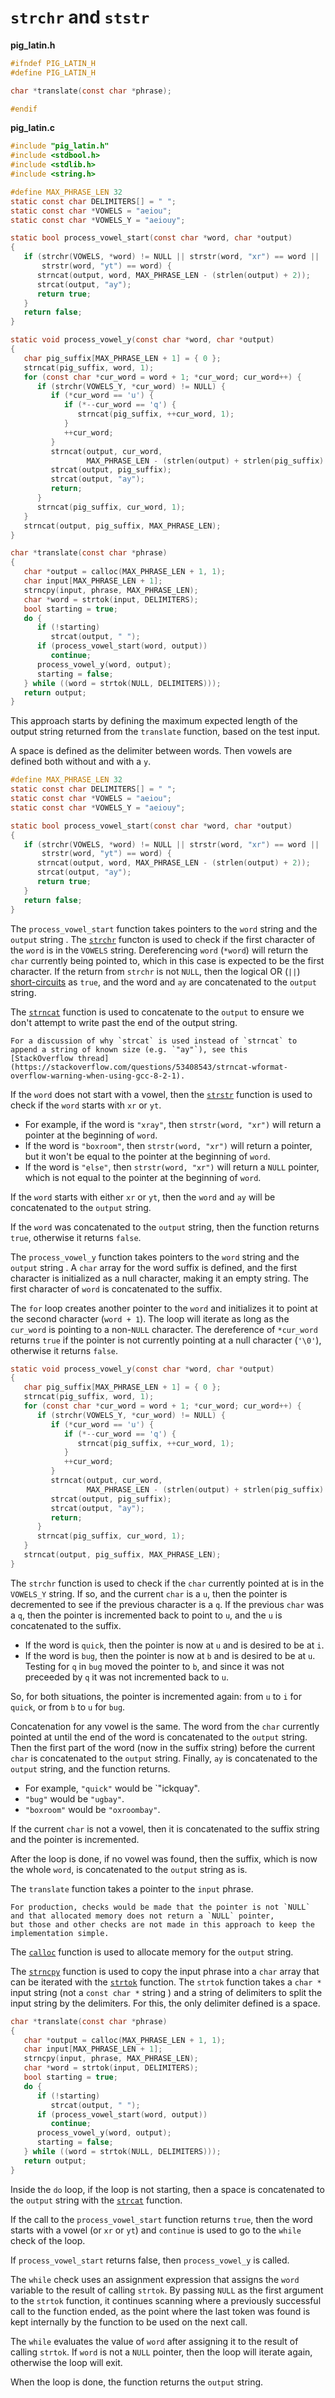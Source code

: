 # `strchr` and `ststr`

**pig_latin.h**

```c
#ifndef PIG_LATIN_H
#define PIG_LATIN_H

char *translate(const char *phrase);

#endif
```

**pig_latin.c**

```c
#include "pig_latin.h"
#include <stdbool.h>
#include <stdlib.h>
#include <string.h>

#define MAX_PHRASE_LEN 32
static const char DELIMITERS[] = " ";
static const char *VOWELS = "aeiou";
static const char *VOWELS_Y = "aeiouy";

static bool process_vowel_start(const char *word, char *output)
{
   if (strchr(VOWELS, *word) != NULL || strstr(word, "xr") == word ||
       strstr(word, "yt") == word) {
      strncat(output, word, MAX_PHRASE_LEN - (strlen(output) + 2));
      strcat(output, "ay");
      return true;
   }
   return false;
}

static void process_vowel_y(const char *word, char *output)
{
   char pig_suffix[MAX_PHRASE_LEN + 1] = { 0 };
   strncat(pig_suffix, word, 1);
   for (const char *cur_word = word + 1; *cur_word; cur_word++) {
      if (strchr(VOWELS_Y, *cur_word) != NULL) {
         if (*cur_word == 'u') {
            if (*--cur_word == 'q') {
               strncat(pig_suffix, ++cur_word, 1);
            }
            ++cur_word;
         }
         strncat(output, cur_word,
                 MAX_PHRASE_LEN - (strlen(output) + strlen(pig_suffix) + 2));
         strcat(output, pig_suffix);
         strcat(output, "ay");
         return;
      }
      strncat(pig_suffix, cur_word, 1);
   }
   strncat(output, pig_suffix, MAX_PHRASE_LEN);
}

char *translate(const char *phrase)
{
   char *output = calloc(MAX_PHRASE_LEN + 1, 1);
   char input[MAX_PHRASE_LEN + 1];
   strncpy(input, phrase, MAX_PHRASE_LEN);
   char *word = strtok(input, DELIMITERS);
   bool starting = true;
   do {
      if (!starting)
         strcat(output, " ");
      if (process_vowel_start(word, output))
         continue;
      process_vowel_y(word, output);
      starting = false;
   } while ((word = strtok(NULL, DELIMITERS)));
   return output;
}
```

This approach starts by defining the maximum expected length of the output string returned from the `translate` function, based on the test input.

A space is defined as the delimiter between words.
Then vowels are defined both without and with a `y`.

```c
#define MAX_PHRASE_LEN 32
static const char DELIMITERS[] = " ";
static const char *VOWELS = "aeiou";
static const char *VOWELS_Y = "aeiouy";

static bool process_vowel_start(const char *word, char *output)
{
   if (strchr(VOWELS, *word) != NULL || strstr(word, "xr") == word ||
       strstr(word, "yt") == word) {
      strncat(output, word, MAX_PHRASE_LEN - (strlen(output) + 2));
      strcat(output, "ay");
      return true;
   }
   return false;
}
```

The `process_vowel_start` function takes pointers to the `word` string and the `output` string .
The [`strchr`][strchr] functon is used to check if the first character of the `word` is in the `VOWELS` string.
Dereferencing `word` (`*word`) will return the `char` currently being pointed to, which in this case is expected to be the first character.
If the return from `strchr` is not `NULL`, then the logical OR (`||`) [short-circuits][short-circuit] as `true`, and the word and `ay` are concatenated
to the `output` string.

The [`strncat`][strncat] function is used to concatenate to the `output` to ensure we don't attempt to write past the end of the output string.

~~~~exercism/note
For a discussion of why `strcat` is used instead of `strncat` to append a string of known size (e.g. `"ay"`), see this
[StackOverflow thread](https://stackoverflow.com/questions/53408543/strncat-wformat-overflow-warning-when-using-gcc-8-2-1).
~~~~

If the `word` does not start with a vowel, then the [`strstr`][strstr] function is used to check if the `word` starts with `xr` or `yt`.

- For example, if the word is `"xray"`, then `strstr(word, "xr")` will return a pointer at the beginning of `word`.
- If the word is `"boxroom"`, then `strstr(word, "xr")` will return a pointer, but it won't be equal to the pointer at the beginning of `word`.
- If the word is `"else"`, then `strstr(word, "xr")` will return a `NULL` pointer, which is not equal to the pointer at the beginning of `word`.

If the `word` starts with either `xr` or `yt`, then the `word` and `ay` will be concatenated to the `output` string.

If the `word` was concatenated to the `output` string, then the function returns `true`, otherwise it returns `false`.

The `process_vowel_y` function takes pointers to the `word` string and the `output` string .
A `char` array for the word suffix is defined, and the first character is initialized as a null character,
making it an empty string.
The first character of `word` is concatenated to the suffix.

The `for` loop creates another pointer to the `word` and initializes it to point at the second character (`word + 1`).
The loop will iterate as long as the `cur_word` is pointing to a non-`NULL` character.
The dereference of `*cur_word` returns `true` if the pointer is not currently pointing at a null character (`'\0'`), otherwise it returns `false`.

```c
static void process_vowel_y(const char *word, char *output)
{
   char pig_suffix[MAX_PHRASE_LEN + 1] = { 0 };
   strncat(pig_suffix, word, 1);
   for (const char *cur_word = word + 1; *cur_word; cur_word++) {
      if (strchr(VOWELS_Y, *cur_word) != NULL) {
         if (*cur_word == 'u') {
            if (*--cur_word == 'q') {
               strncat(pig_suffix, ++cur_word, 1);
            }
            ++cur_word;
         }
         strncat(output, cur_word,
                 MAX_PHRASE_LEN - (strlen(output) + strlen(pig_suffix) + 2));
         strcat(output, pig_suffix);
         strcat(output, "ay");
         return;
      }
      strncat(pig_suffix, cur_word, 1);
   }
   strncat(output, pig_suffix, MAX_PHRASE_LEN);
}
```

The `strchr` function is used to check if the `char` currently pointed at is in the `VOWELS_Y` string.
If so, and the current `char` is a `u`, then the pointer is decremented to see if the previous character is a `q`.
If the previous `char` was a `q`, then the pointer is incremented back to point to `u`, and the `u` is concatenated to the suffix.

- If the word is `quick`, then the pointer is now at `u` and is desired to be at `i`.
- If the word is `bug`, then the pointer is now at `b` and is desired to be at `u`.
Testing for `q` in `bug` moved the pointer to `b`, and since it was not preceeded by `q` it was not incremented back to `u`.

So, for both situations, the pointer is incremented again: from `u` to `i` for `quick`, or from `b` to `u` for `bug`.

Concatenation for any vowel is the same.
The word from the `char` currently pointed at until the end of the word is concatenated to the `output` string.
Then the first part of the word (now in the suffix string) before the current `char` is concatenated to the `output` string.
Finally, `ay` is concatenated to the `output` string, and the function returns.

- For example, `"quick"` would be `"ickquay".
- `"bug"` would be `"ugbay"`.
- `"boxroom"` would be `"oxroombay"`.

If the current `char` is not a vowel, then it is concatenated to the suffix string and the pointer is incremented.

After the loop is done, if no vowel was found, then the suffix, which is now the whole `word`, is concatenated to the `output` string as is.

The `translate` function takes a pointer to the `input` phrase.

~~~~exercism/note
For production, checks would be made that the pointer is not `NULL` and that allocated memory does not return a `NULL` pointer,
but those and other checks are not made in this approach to keep the implementation simple.
~~~~

The [`calloc`][calloc] function is used to allocate memory for the `output` string.

The [`strncpy`][strncpy] function is used to copy the input phrase into a `char` array that can be iterated with the [`strtok`][strtok] function.
The `strtok` function takes a `char *` input string (not a `const char *` string ) and a string of delimiters to split the input string by the delimiters.
For this, the only delimiter defined is a space.

```c
char *translate(const char *phrase)
{
   char *output = calloc(MAX_PHRASE_LEN + 1, 1);
   char input[MAX_PHRASE_LEN + 1];
   strncpy(input, phrase, MAX_PHRASE_LEN);
   char *word = strtok(input, DELIMITERS);
   bool starting = true;
   do {
      if (!starting)
         strcat(output, " ");
      if (process_vowel_start(word, output))
         continue;
      process_vowel_y(word, output);
      starting = false;
   } while ((word = strtok(NULL, DELIMITERS)));
   return output;
}
```

Inside the `do` loop, if the loop is not starting, then a space is concatenated to the `output` string with the [`strcat`][strcat] function.

If the call to the `process_vowel_start` function returns `true`, then the word starts with a vowel (or `xr` or `yt`) and `continue` is used
to go to the `while` check of the loop.

If `process_vowel_start` returns false, then `process_vowel_y` is called.

The `while` check uses an assignment expression that assigns the `word` variable to the result of calling `strtok`.
By passing `NULL` as the first argument to the `strtok` function, it continues scanning where a previously successful call to the function ended,
as the point where the last token was found is kept internally by the function to be used on the next call.

The `while` evaluates the value of `word` after assigning it to the result of calling `strtok`.
If `word` is not a `NULL` pointer, then the loop will iterate again, otherwise the loop will exit.

When the loop is done, the function returns the `output` string.

[strchr]: https://cplusplus.com/reference/cstring/strchr/
[strstr]: https://cplusplus.com/reference/cstring/strstr/
[short-circuit]: https://www.geeksforgeeks.org/short-circuit-evaluation-in-programming/
[strncat]: https://cplusplus.com/reference/cstring/strncat/
[calloc]: https://cplusplus.com/reference/cstdlib/calloc/
[strncpy]: https://cplusplus.com/reference/cstring/strncpy/
[strtok]: https://cplusplus.com/reference/cstring/strtok/
[strcat]: https://cplusplus.com/reference/cstring/strcat/
